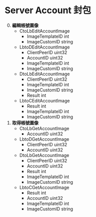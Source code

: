 Server Account 封包
=========================
0. **編輯帳號圖像**
	- CtoLbEditAccountImage
		- ImageTemplateID int
		- ImageCustomID string
	- LbtoDEditAccountImage
		- ClientPeerID    uint32
		- AccountID       uint32
		- ImageTemplateID int
		- ImageCustomID   string
	- DtoLbEditAccountImage
		- ClientPeerID    uint32
		- ImageTemplateID int
		- ImageCustomID   string
		- Result          int
	- LbtoCEditAccountImage
		- Result          int
		- ImageTemplateID int
		- ImageCustomID   string
0. **取得帳號圖像**
	- CtoLbGetAccountImage
		- AccountID       uint32
	- LbtoDGetAccountImage
		- ClientPeerID uint32
		- AccountID    uint32
	- DtoLbGetAccountImage
		- ClientPeerID    uint32
		- AccountID       uint32
		- Result          int
		- ImageTemplateID int
		- ImageCustomID   string
	- LbtoCGetAccountImage
		- Result          int
		- AccountID       uint32
		- ImageTemplateID int
		- ImageCustomID   string
	